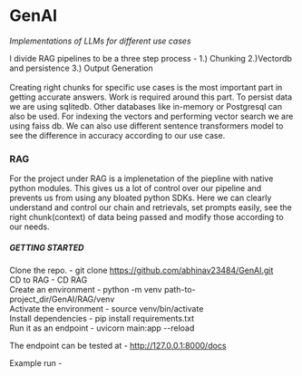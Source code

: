 # GenAI
*Implementations of LLMs for different use cases*

I divide RAG pipelines to be a three step process - 1.) Chunking 2.)Vectordb and persistence 3.) Output Generation  \
\
Creating right chunks for specific use cases is the most important part in getting accurate answers. Work is required around this part. To persist data we are using sqlitedb. Other databases like in-memory or Postgresql can also be used. For indexing the vectors and performing vector search we are using faiss db. We can also use different sentence transformers model to see the difference in accuracy according to our use case.

### RAG
For the project under RAG is a implenetation of the piepline with native python modules. This gives us a lot of control over our pipeline and prevents us from using any bloated python SDKs. Here we can clearly understand and control our chain and retrievals, set prompts easily, see the right chunk(context) of data being passed and modify those according to our needs.

##### GETTING STARTED
Clone the repo. - git clone https://github.com/abhinav23484/GenAI.git \
CD to RAG - CD RAG \
Create an environment - python -m venv path-to-project_dir/GenAI/RAG/venv \
Activate the environment - source venv/bin/activate \
Install dependencies - pip install requirements.txt \
Run it as an endpoint - uvicorn main:app --reload 

The endpoint can be tested at - http://127.0.0.1:8000/docs 

Example run - 
